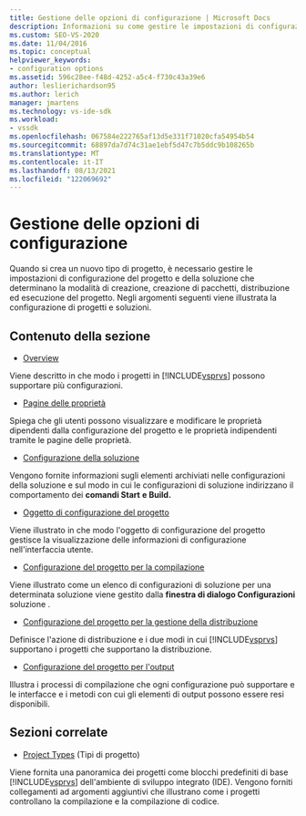 ```yaml
---
title: Gestione delle opzioni di configurazione | Microsoft Docs
description: Informazioni su come gestire le impostazioni di configurazione di progetti e soluzioni in Visual Studio per controllare la modalità di creazione, creazione di pacchetti, distribuzione ed esecuzione del progetto.
ms.custom: SEO-VS-2020
ms.date: 11/04/2016
ms.topic: conceptual
helpviewer_keywords:
- configuration options
ms.assetid: 596c28ee-f48d-4252-a5c4-f730c43a39e6
author: leslierichardson95
ms.author: lerich
manager: jmartens
ms.technology: vs-ide-sdk
ms.workload:
- vssdk
ms.openlocfilehash: 067584e222765af13d5e331f71020cfa54954b54
ms.sourcegitcommit: 68897da7d74c31ae1ebf5d47c7b5ddc9b108265b
ms.translationtype: MT
ms.contentlocale: it-IT
ms.lasthandoff: 08/13/2021
ms.locfileid: "122069692"
---
```

# <a name="managing-configuration-options"></a>Gestione delle opzioni di configurazione
Quando si crea un nuovo tipo di progetto, è necessario gestire le impostazioni di configurazione del progetto e della soluzione che determinano la modalità di creazione, creazione di pacchetti, distribuzione ed esecuzione del progetto. Negli argomenti seguenti viene illustrata la configurazione di progetti e soluzioni.

## <a name="in-this-section"></a>Contenuto della sezione
- [Overview](../../extensibility/internals/configuration-options-overview.md)

 Viene descritto in che modo i progetti in [!INCLUDE[vsprvs](../../code-quality/includes/vsprvs_md.md)] possono supportare più configurazioni.

- [Pagine delle proprietà](../../extensibility/internals/property-pages.md)

 Spiega che gli utenti possono visualizzare e modificare le proprietà dipendenti dalla configurazione del progetto e le proprietà indipendenti tramite le pagine delle proprietà.

- [Configurazione della soluzione](../../extensibility/internals/solution-configuration.md)

 Vengono fornite informazioni sugli elementi archiviati nelle configurazioni della soluzione e sul modo in cui le configurazioni di soluzione indirizzano il comportamento dei **comandi Start** **e Build.**

- [Oggetto di configurazione del progetto](../../extensibility/internals/project-configuration-object.md)

 Viene illustrato in che modo l'oggetto di configurazione del progetto gestisce la visualizzazione delle informazioni di configurazione nell'interfaccia utente.

- [Configurazione del progetto per la compilazione](../../extensibility/internals/project-configuration-for-building.md)

 Viene illustrato come un elenco di configurazioni di soluzione per una determinata soluzione viene gestito dalla **finestra di dialogo Configurazioni** soluzione .

- [Configurazione del progetto per la gestione della distribuzione](../../extensibility/internals/project-configuration-for-managing-deployment.md)

 Definisce l'azione di distribuzione e i due modi in cui [!INCLUDE[vsprvs](../../code-quality/includes/vsprvs_md.md)] supportano i progetti che supportano la distribuzione.

- [Configurazione del progetto per l'output](../../extensibility/internals/project-configuration-for-output.md)

 Illustra i processi di compilazione che ogni configurazione può supportare e le interfacce e i metodi con cui gli elementi di output possono essere resi disponibili.

## <a name="related-sections"></a>Sezioni correlate
- [Project Types](../../extensibility/internals/project-types.md) (Tipi di progetto)

 Viene fornita una panoramica dei progetti come blocchi predefiniti di base [!INCLUDE[vsprvs](../../code-quality/includes/vsprvs_md.md)] dell'ambiente di sviluppo integrato (IDE). Vengono forniti collegamenti ad argomenti aggiuntivi che illustrano come i progetti controllano la compilazione e la compilazione di codice.

